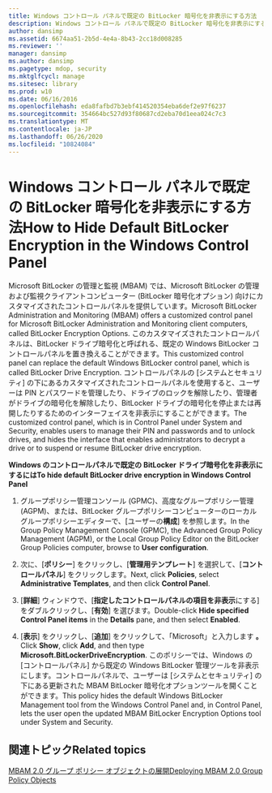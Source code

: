 ```yaml
---
title: Windows コントロール パネルで既定の BitLocker 暗号化を非表示にする方法
description: Windows コントロール パネルで既定の BitLocker 暗号化を非表示にする方法
author: dansimp
ms.assetid: 6674aa51-2b5d-4e4a-8b43-2cc18d008285
ms.reviewer: ''
manager: dansimp
ms.author: dansimp
ms.pagetype: mdop, security
ms.mktglfcycl: manage
ms.sitesec: library
ms.prod: w10
ms.date: 06/16/2016
ms.openlocfilehash: eda8fafbd7b3ebf414520354eba6def2e97f6237
ms.sourcegitcommit: 354664bc527d93f80687cd2eba70d1eea024c7c3
ms.translationtype: MT
ms.contentlocale: ja-JP
ms.lasthandoff: 06/26/2020
ms.locfileid: "10824084"
---
```

# <span data-ttu-id="78606-103">Windows コントロール パネルで既定の BitLocker 暗号化を非表示にする方法</span><span class="sxs-lookup"><span data-stu-id="78606-103">How to Hide Default BitLocker Encryption in the Windows Control Panel</span></span>


<span data-ttu-id="78606-104">Microsoft BitLocker の管理と監視 (MBAM) では、Microsoft BitLocker の管理および監視クライアントコンピューター (BitLocker 暗号化オプション) 向けにカスタマイズされたコントロールパネルを提供しています。</span><span class="sxs-lookup"><span data-stu-id="78606-104">Microsoft BitLocker Administration and Monitoring (MBAM) offers a customized control panel for Microsoft BitLocker Administration and Monitoring client computers, called BitLocker Encryption Options.</span></span> <span data-ttu-id="78606-105">このカスタマイズされたコントロールパネルは、BitLocker ドライブ暗号化と呼ばれる、既定の Windows BitLocker コントロールパネルを置き換えることができます。</span><span class="sxs-lookup"><span data-stu-id="78606-105">This customized control panel can replace the default Windows BitLocker control panel, which is called BitLocker Drive Encryption.</span></span> <span data-ttu-id="78606-106">コントロールパネルの [システムとセキュリティ] の下にあるカスタマイズされたコントロールパネルを使用すると、ユーザーは PIN とパスワードを管理したり、ドライブのロックを解除したり、管理者がドライブの暗号化を解除したり、BitLocker ドライブの暗号化を停止または再開したりするためのインターフェイスを非表示にすることができます。</span><span class="sxs-lookup"><span data-stu-id="78606-106">The customized control panel, which is in Control Panel under System and Security, enables users to manage their PIN and passwords and to unlock drives, and hides the interface that enables administrators to decrypt a drive or to suspend or resume BitLocker drive encryption.</span></span>

**<span data-ttu-id="78606-107">Windows のコントロールパネルで既定の BitLocker ドライブ暗号化を非表示にするには</span><span class="sxs-lookup"><span data-stu-id="78606-107">To hide default BitLocker drive encryption in Windows Control Panel</span></span>**

1.  <span data-ttu-id="78606-108">グループポリシー管理コンソール (GPMC)、高度なグループポリシー管理 (AGPM)、または、BitLocker グループポリシーコンピューターのローカルグループポリシーエディターで、[ユーザーの**構成**] を参照します。</span><span class="sxs-lookup"><span data-stu-id="78606-108">In the Group Policy Management Console (GPMC), the Advanced Group Policy Management (AGPM), or the Local Group Policy Editor on the BitLocker Group Policies computer, browse to **User configuration**.</span></span>

2.  <span data-ttu-id="78606-109">次に、[**ポリシー**] をクリックし、[**管理用テンプレート**] を選択して、[**コントロールパネル**] をクリックします。</span><span class="sxs-lookup"><span data-stu-id="78606-109">Next, click **Policies**, select **Administrative Templates**, and then click **Control Panel**.</span></span>

3.  <span data-ttu-id="78606-110">[**詳細**] ウィンドウで、[**指定したコントロールパネルの項目を非表示**にする] をダブルクリックし、[**有効**] を選びます。</span><span class="sxs-lookup"><span data-stu-id="78606-110">Double-click **Hide specified Control Panel items** in the **Details** pane, and then select **Enabled**.</span></span>

4.  <span data-ttu-id="78606-111">[**表示**] をクリックし、[**追加**] をクリックして、「Microsoft」と入力します **。**</span><span class="sxs-lookup"><span data-stu-id="78606-111">Click **Show**, click **Add**, and then type **Microsoft.BitLockerDriveEncryption**.</span></span> <span data-ttu-id="78606-112">このポリシーでは、Windows の [コントロールパネル] から既定の Windows BitLocker 管理ツールを非表示にします。コントロールパネルで、ユーザーは [システムとセキュリティ] の下にある更新された MBAM BitLocker 暗号化オプションツールを開くことができます。</span><span class="sxs-lookup"><span data-stu-id="78606-112">This policy hides the default Windows BitLocker Management tool from the Windows Control Panel and, in Control Panel, lets the user open the updated MBAM BitLocker Encryption Options tool under System and Security.</span></span>

## <span data-ttu-id="78606-113">関連トピック</span><span class="sxs-lookup"><span data-stu-id="78606-113">Related topics</span></span>


[<span data-ttu-id="78606-114">MBAM 2.0 グループ ポリシー オブジェクトの展開</span><span class="sxs-lookup"><span data-stu-id="78606-114">Deploying MBAM 2.0 Group Policy Objects</span></span>](deploying-mbam-20-group-policy-objects-mbam-2.md)

 

 





